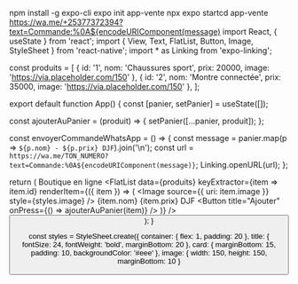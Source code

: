 npm install -g expo-cli
expo init app-vente
npx expo startcd app-vente
https://wa.me/+25377372394?text=Commande:%0A${encodeURIComponent(message)
import React, { useState } from 'react';
import { View, Text, FlatList, Button, Image, StyleSheet } from 'react-native';
import * as Linking from 'expo-linking';

const produits = [
  { id: '1', nom: 'Chaussures sport', prix: 20000, image: 'https://via.placeholder.com/150' },
  { id: '2', nom: 'Montre connectée', prix: 35000, image: 'https://via.placeholder.com/150' },
];

export default function App() {
  const [panier, setPanier] = useState([]);

  const ajouterAuPanier = (produit) => {
    setPanier([...panier, produit]);
  };

  const envoyerCommandeWhatsApp = () => {
    const message = panier.map(p => `${p.nom} - ${p.prix} DJF`).join('\n');
    const url = `https://wa.me/TON_NUMERO?text=Commande:%0A${encodeURIComponent(message)}`;
    Linking.openURL(url);
  };

  return (
    <View style={styles.container}>
      <Text style={styles.title}>Boutique en ligne</Text>
      <FlatList
        data={produits}
        keyExtractor={item => item.id}
        renderItem={({ item }) => (
          <View style={styles.card}>
            <Image source={{ uri: item.image }} style={styles.image} />
            <Text>{item.nom}</Text>
            <Text>{item.prix} DJF</Text>
            <Button title="Ajouter" onPress={() => ajouterAuPanier(item)} />
          </View>
        )}
      />
      <Button title="Commander via WhatsApp" onPress={envoyerCommandeWhatsApp} />
    </View>
  );
}

const styles = StyleSheet.create({
  container: { flex: 1, padding: 20 },
  title: { fontSize: 24, fontWeight: 'bold', marginBottom: 20 },
  card: { marginBottom: 15, padding: 10, backgroundColor: '#eee' },
  image: { width: 150, height: 150, marginBottom: 10 }
